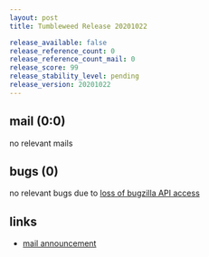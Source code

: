 ```yaml
---
layout: post
title: Tumbleweed Release 20201022

release_available: false
release_reference_count: 0
release_reference_count_mail: 0
release_score: 99
release_stability_level: pending
release_version: 20201022
---
```


## mail (0:0)

no relevant mails

## bugs (0)

<!--more-->

no relevant bugs due to [loss of bugzilla API access](https://bugzilla.opensuse.org/show_bug.cgi?id=1157722)



## links

- [mail announcement](https://lists.opensuse.org/opensuse-factory/2020-10/msg00231.html)
